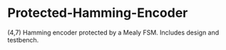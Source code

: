 # Protected-Hamming-Encoder
(4,7) Hamming encoder protected by a Mealy FSM. Includes design and testbench.
